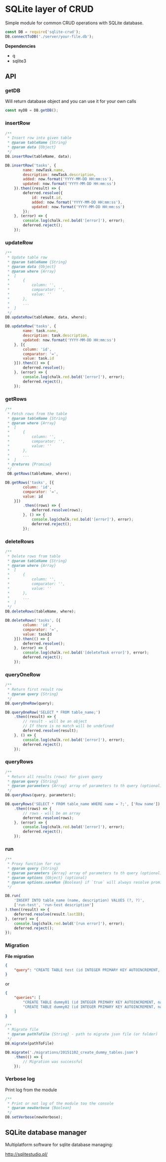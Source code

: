 # SQLite layer of CRUD

Simple module for common CRUD operations with SQLite database.

```javascript
const DB = require('sqlite-crud');
DB.connectToDB('./server/your-file.db');
```

**Dependencies**

* q
* sqlite3

## API

### getDB

Will return database object and you can use it for your own calls

```javascript
const myDB = DB.getDB();
```

### insertRow

```javascript
/**
 * Insert row into given table
 * @param tableName {String}
 * @param data {Object}
 */
DB.insertRow(tableName, data);
```

```javascript
DB.insertRow('tasks', {
        name: newTask.name,
        description: newTask.description,
        added: now.format('YYYY-MM-DD HH:mm:ss'),
        updated: now.format('YYYY-MM-DD HH:mm:ss')
    }).then((result) => {
        deferred.resolve({
            id: result.id,
            added: now.format('YYYY-MM-DD HH:mm:ss'),
            updated: now.format('YYYY-MM-DD HH:mm:ss')
        });
    }, (error) => {
        console.log(chalk.red.bold('[error]'), error);
        deferred.reject();
    });
```

### updateRow

```javascript
/**
 * Update table row
 * @param tableName {String}
 * @param data {Object}
 * @param where {Array}
 *  [
 *      {
 *          column: '',
 *          comparator: '',
 *          value: ''
 *      },
 *      ...
 *  ]
 */
DB.updateRow(tableName, data, where);
```

```javascript
DB.updateRow('tasks', {
        name: task.name,
        description: task.description,
        updated: now.format('YYYY-MM-DD HH:mm:ss')
    }, [{
        column: 'id',
        comparator: '=',
        value: task.id
    }]).then(() => {
        deferred.resolve();
    }, (error) => {
        console.log(chalk.red.bold('[error]'), error);
        deferred.reject();
    });
```

### getRows

```javascript
/**
 * Fetch rows from the table
 * @param tableName {String}
 * @param where {Array}
 *  [
 *      {
 *          column: '',
 *          comparator: '',
 *          value: ''
 *      },
 *      ...
 *  ]
 * @returns {Promise}
 */
 DB.getRows(tableName, where);
```

```javascript
DB.getRows('tasks', [{
        column: 'id',
        comparator: '=',
        value: id
    }])
        .then((rows) => {
            deferred.resolve(rows);
        }, () => {
            console.log(chalk.red.bold('[error]'), error);
            deferred.reject();
        });
```

### deleteRows

```javascript
/**
 * Delete rows from table
 * @param tableName {String}
 * @param where {Array}
 *  [
 *      {
 *          column: '',
 *          comparator: '',
 *          value: ''
 *      },
 *      ...
 *  ]
 */
DB.deleteRows(tableName, where);
```

```javascript
DB.deleteRows('tasks', [{
        column: 'id',
        comparator: '=',
        value: taskId
    }]).then(() => {
        deferred.resolve();
    }, (error) => {
        console.log(chalk.red.bold('[deleteTask error]'), error);
        deferred.reject();
    });
```

### queryOneRow

```javascript
/**
 * Return first result row
 * @param query {String}
 */
DB.queryOneRow(query);
```

```javascript
DB.queryOneRow('SELECT * FROM table_name;')
    .then((result) => {
        // result - will be an object
        // If there is no match will be undefined
        deferred.resolve(result);
    }, () => {
        console.log(chalk.red.bold('[error]'), error);
        deferred.reject();
    });
```

### queryRows

```javascript
/**
 * Return all results (rows) for given query
 * @param query {String}
 * @param parameters {Array} array of parameters to th query (optional)
 */
DB.queryRows(query, parameters);
```

```javascript
DB.queryRows('SELECT * FROM table_name WHERE name = ?;', ['Row name'])
    .then((rows) => {
        // rows - will be an array
        deferred.resolve(rows);
    }, (error) => {
        console.log(chalk.red.bold('[error]'), error);
        deferred.reject();
    });
```

### run

```javascript
/**
 * Proxy function for run
 * @param query {String}
 * @param parameters {Array} array of parameters to th query (optional)
 * @param options {Object} (optional)
 * @param options.saveRun {Boolean} if `true` will always resolve promise
 */
```

```javascript
DB.run(
    'INSERT INTO table_name (name, description) VALUES (?, ?)',
    ['run-test', 'run-test description']
).then((result) => {
    deferred.resolve(result.lastID);
}, (error) => {
    console.log(chalk.red.bold('[run error]'), error);
    deferred.reject();
});
```

### Migration

**File migration**

```json
{
    "query": "CREATE TABLE test (id INTEGER PRIMARY KEY AUTOINCREMENT, name CHAR (100), description TEXT, added DATETIME);"
}
```

or

```json
{
    "queries": [
        "CREATE TABLE dummy01 (id INTEGER PRIMARY KEY AUTOINCREMENT, name CHAR (100));",
        "CREATE TABLE dummy02 (id INTEGER PRIMARY KEY AUTOINCREMENT, name CHAR (100));"
    ]
}
```

```javascript
/**
 * Migrate file
 * @param pathToFile {String} - path to migrate json file (or folder)
 */
DB.migrate(pathToFile)
```

```javascript
DB.migrate('./migrations/20151102_create_dummy_tables.json')
    .then(() => {
        // Migration was successful
    });
```

### Verbose log

Print log from the module

```javascript
/**
 * Print or not log of the module too the console
 * @param newVerbose {Boolean}
 */
DB.setVerbose(newVerbose);
```

## SQLite database manager

Multiplatform software for sqlite database managing:

http://sqlitestudio.pl/

